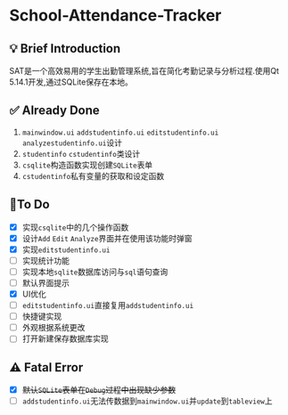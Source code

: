 # **School-Attendance-Tracker**

## :bulb: Brief Introduction

SAT是一个高效易用的学生出勤管理系统,旨在简化考勤记录与分析过程.使用Qt 5.14.1开发,通过SQLite保存在本地。

## :white_check_mark: Already Done

1. `mainwindow.ui` `addstudentinfo.ui` `editstudentinfo.ui` `analyzestudentinfo.ui`设计
2. `studentinfo` `cstudentinfo`类设计
3. `csqlite`构造函数实现创建`SQLite`表单
4. `cstudentinfo`私有变量的获取和设定函数

## :memo:To Do

- [x] 实现`csqlite`中的几个操作函数
- [x] 设计`Add` `Edit` `Analyze`界面并在使用该功能时弹窗
- [x] 实现`editstudentinfo.ui`
- [ ] 实现统计功能
- [ ] 实现本地`sqlite`数据库访问与`sql`语句查询
- [ ] 默认界面提示
- [x] UI优化
- [ ] `editstudentinfo.ui`直接复用`addstudentinfo.ui`
- [ ] 快捷键实现
- [ ] 外观根据系统更改
- [ ] 打开新建保存数据库实现

## :warning: Fatal Error

- [x] ~~默认`SQLite`表单在`Debug`过程中出现缺少参数~~
- [ ] `addstudentinfo.ui`无法传数据到`mainwindow.ui`并`update`到`tableview`上
